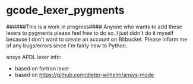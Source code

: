 # gcode_lexer_pygments
######This is a work in progress####
Anyone who wants to add these lexers to pygments please feel free to do so.
I just didn't do it myself because I don't want to create an account on Bitbucket. Please inform me of any bugs/errors since I'm fairly new to Python.

ansys APDL lexer info:
- based on fortran lexer
- based on https://github.com/dieter-wilhelm/ansys-mode
